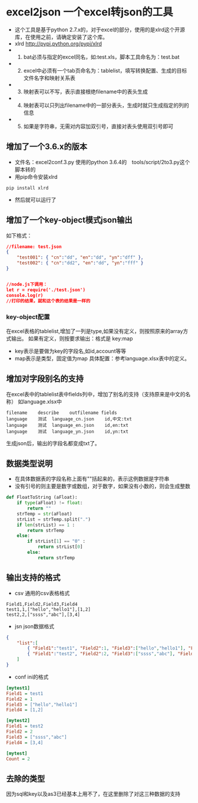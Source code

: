# excel2json 一个excel转json的工具
- 这个工具是基于python 2.7.x的，对于excel的部分，使用的是xlrd这个开源库，在使用之前，请确定安装了这个库。
- xlrd http://pypi.python.org/pypi/xlrd
- 1. bat必须与指定的excel同名，如:test.xls，脚本工具命名为：test.bat
- 2. excel中必须有一个tab页命名为：tablelist，填写转换配置、生成的目标文件名字和映射关系表
- 3. 映射表可以不写，表示直接根绝filename中的表头生成
- 4. 映射表可以只列出filename中的一部分表头，生成时就只生成指定的列的信息
- 5. 如果是字符串，无需对内容加双引号，直接对表头使用双引号即可

## 增加了一个3.6.x的版本
- 文件名：excel2conf.3.py 使用的python 3.6.4的　tools/script/2to3.py这个脚本转的
- 用pip命令安装xlrd  
```dos
pip install xlrd
```
- 然后就可以运行了

## 增加了一个key-object模式json输出
如下格式：
```json
//filename: test.json
{
	"test001": { "cn":"dd", "en":"dd", "yn":"dff" },
	"test002": { "cn":"dd2", "en":"dd", "yn":"fff" }
}


//node.js下调用：
let r = require('./test.json')
console.log(r)
//打印的结果，就和这个表的结果是一样的

```

### key-object配置
在excel表格的tablelist,增加了一列是type,如果没有定义，则按照原来的array方式输出。
如果有定义，则按要求输出：格式是  key:map
- key表示是要做为key的字段名,如id,account等等
- map表示是类型，固定值为map
具体配置：参考language.xlsx表中的定义。

## 增加对字段别名的支持
在excel表中的tablelist表中fields列中，增加了别名的支持（支持原来是中文的名称）
如language.xlsx中
```
filename	describe	outfilename	fields
language	测试	language_cn.json	id,中文:txt
language	测试	language_en.json	id,en:txt
language	测试	language_yn.json	id,yn:txt
```
生成json后，输出的字段名都变成txt了。


## 数据类型说明
- 在具体数据表的字段名称上面有""括起来的，表示这例数据是字符串
- 没有引号的则主要是数字或数组，对于数字，如果没有小数的，则会生成整数
```python
def FloatToString (aFloat):
    if type(aFloat) != float:
        return ""
    strTemp = str(aFloat)
    strList = strTemp.split(".")
    if len(strList) == 1 :
        return strTemp
    else:
        if strList[1] == "0" :
            return strList[0]
        else:
            return strTemp
```

## 输出支持的格式
- csv 通用的csv表格格式
```csv
Field1,Field2,Field3,Field4
test1,1,["hello","hello1"],[1,2]
test2,2,["ssss","abc"],[3,4]
```
- jsn json数据格式
```json
{
	"list":[
		{ "Field1":"test1", "Field2":1, "Field3":["hello","hello1"], "Field4":[1,2] },
		{ "Field1":"test2", "Field2":2, "Field3":["ssss","abc"], "Field4":[3,4] }
	]
}

```
- conf ini的格式
```ini
[mytest1]
Field1 = test1
Field2 = 1
Field3 = ["hello","hello1"]
Field4 = [1,2]

[mytest2]
Field1 = test2
Field2 = 2
Field3 = ["ssss","abc"]
Field4 = [3,4]

[mytest]
Count = 2
```

## 去除的类型
因为sql和key以及as3已经基本上用不了，在这里删除了对这三种数据的支持
